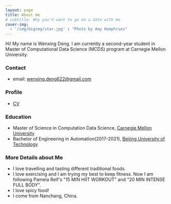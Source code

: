 ```yaml
---
layout: page
title: About me
# subtitle: Why you'd want to go on a date with me
cover-img:
  - '/img/bigimg/star.jpg' : "Photo by Amy Humphries"
---
```


Hi! My name is Wenxing Deng. I am currently a second-year student in Master of Computational Data Science (MCDS) program at Carnegie Mellon University. 

### <i class="fa fa-envelope-square" aria-hidden="true"></i> Contact
* email: [wenxing.deng622@gmail.com](mailto:wenxing.deng622@gmail.com)

### <i class="fa fa-clone" aria-hidden="true"></i> Profile
* [CV](/assets/Wenxing_s_Resume.pdf)

### <i class="fa fa-graduation-cap" aria-hidden="true"></i> Education
* Master of Science in Computation Data Science, [Carnegie Mellon University](https://www.cmu.edu/)
* Bachelor of Engineering in Automation(2017-2021), [Beijing University of Technology](http://english.bjut.edu.cn/)

### <i class="fa fa-star" aria-hidden="true"></i> More Details about Me
* I love travelling and tasting different traditional foods. 
* I love exercising and I am trying my best to keep fitness. Now I am following Pamela Reif's "15 MIN HIIT WORKOUT" and "20 MIN INTENSE FULL BODY".
* I love spicy food!
* I come from Nanchang, China.
